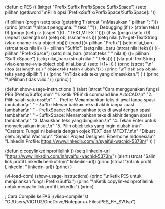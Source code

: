 (defun c:PES ()
  (initget "Prefix Suffix PrefixSpace SuffixSpace")
  (setq pilihan (getkword "\nPilih opsi [Prefix/Suffix/PrefixSpace/SuffixSpace]: "))
  
  (if pilihan
    (progn
      (setq teks (getstring T (strcat "\nMasukkan " pilihan ": ")))
      (princ (strcat "\nInput pengguna: '" teks "'")) ; Debugging
      (if (> (strlen teks) 0)
        (progn
          (setq ss (ssget '((0 . "TEXT,MTEXT"))))
          (if ss
            (progn
              (setq i 0)
              (repeat (sslength ss)
                (setq obj (ssname ss i))
                (setq nilai (vla-get-TextString (vlax-ename->vla-object obj)))
                (cond
                  ((= pilihan "Prefix")
                   (setq nilai_baru (strcat teks nilai)))
                  ((= pilihan "Suffix")
                   (setq nilai_baru (strcat nilai teks)))
                  ((= pilihan "PrefixSpace")
                   (setq nilai_baru (strcat teks " " nilai)))
                  ((= pilihan "SuffixSpace")
                   (setq nilai_baru (strcat nilai " " teks)))
                )
                (vla-put-TextString (vlax-ename->vla-object obj) nilai_baru)
                (setq i (1+ i))
              )
              (princ (strcat "\n" (itoa (sslength ss)) " objek teks telah diubah."))
            )
            (princ "\nTidak ada objek teks yang dipilih.")
          )
        )
        (princ "\nTidak ada teks yang dimasukkan.")
      )
    )
    (princ "\nPilihan tidak valid.")
  )
  (princ)
)

(defun show-usage-instructions ()
  (alert (strcat
    "Cara menggunakan fungsi PES (Prefix/Suffix):\n\n"
    "1. Ketik 'PES' di command line AutoCAD.\n"
    "2. Pilih salah satu opsi:\n"
    "   - Prefix: Menambahkan teks di awal tanpa spasi tambahan\n"
    "   - Suffix: Menambahkan teks di akhir tanpa spasi tambahan\n"
    "   - PrefixSpace: Menambahkan teks di awal dengan spasi tambahan\n"
    "   - SuffixSpace: Menambahkan teks di akhir dengan spasi tambahan\n"
    "3. Masukkan teks yang diinginkan.\n"
    "4. Tekan Enter untuk menyelesaikan input.\n"
    "5. Pilih objek teks yang ingin diubah.\n\n"
    "Catatan: Fungsi ini bekerja dengan objek TEXT dan MTEXT.\n\n"
    "Dibuat oleh: Syaiful Wachid\n"
    "Senior Project Designer: Fiberhome Indonesia\n"
    "Linkedin Profile: https://www.linkedin.com/in/syaiful-wachid-5373n/"
  ))
)

(defun c:copylinkedinprofilelink ()
  (setq linkedin-url "https://www.linkedin.com/in/syaiful-wachid-5373n/")
  (alert (strcat "Salin link profil LinkedIn berikut:\n\n" linkedin-url))
  (princ (strcat "\nLink profil LinkedIn: " linkedin-url))
  (princ)
)

(vl-load-com)
(show-usage-instructions)
(princ "\nKetik PES untuk menjalankan fungsi Prefix/Suffix.")
(princ "\nKetik copylinkedinprofilelink untuk menyalin link profil LinkedIn.")
(princ)

; Cara Compile ke FAS
;(vlisp-compile 'st "C:/Users/VICTUS/OneDrive/Notepad++ Files/PES_FH_SW.lsp")
